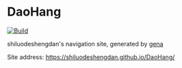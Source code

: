 # DaoHang

[![Build](https://github.com/shiluodeshengdan/DaoHang/actions/workflows/generate.yml/badge.svg)](https://github.com/shiluodeshengdan/DaoHang/actions/workflows/generate.yml)

shiluodeshengdan's navigation site, generated by [gena](https://github.com/x1ah/gena)

Site address: https://shiluodeshengdan.github.io/DaoHang/